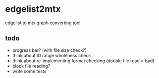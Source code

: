 # edgelist2mtx

edgelist to mtx graph converting tool

## todo

* progress bar? (with file size check?)
* think about ID range wholeness check
* think about re-implementing format checking (double file read = bad)
* block file reading?
* write some tests
